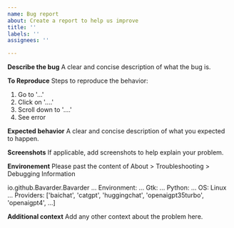 ```yaml
---
name: Bug report
about: Create a report to help us improve
title: ''
labels: ''
assignees: ''

---
```


**Describe the bug**
A clear and concise description of what the bug is.

**To Reproduce**
Steps to reproduce the behavior:
1. Go to '...'
2. Click on '....'
3. Scroll down to '....'
4. See error

**Expected behavior**
A clear and concise description of what you expected to happen.

**Screenshots**
If applicable, add screenshots to help explain your problem.

**Environement**
Please past the content of About > Troubleshooting > Debugging Information 

io.github.Bavarder.Bavarder ...
Environment: ...
Gtk: ...
Python: ...
OS: Linux ...
Providers: ['baichat', 'catgpt', 'huggingchat', 'openaigpt35turbo', 'openaigpt4', ...]

**Additional context**
Add any other context about the problem here.
